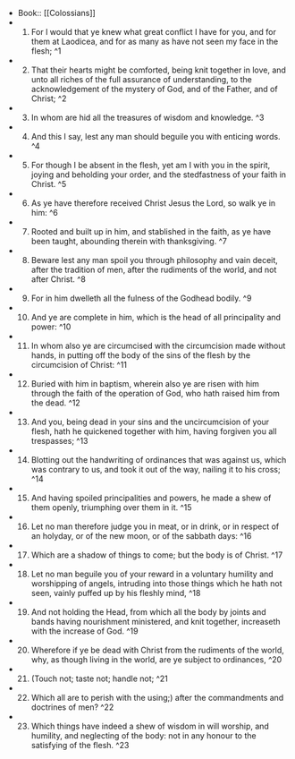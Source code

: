 - Book:: [[Colossians]]
- 1. For I would that ye knew what great conflict I have for you, and for them at Laodicea, and for as many as have not seen my face in the flesh; ^1
- 2. That their hearts might be comforted, being knit together in love, and unto all riches of the full assurance of understanding, to the acknowledgement of the mystery of God, and of the Father, and of Christ; ^2
- 3. In whom are hid all the treasures of wisdom and knowledge. ^3
- 4. And this I say, lest any man should beguile you with enticing words. ^4
- 5. For though I be absent in the flesh, yet am I with you in the spirit, joying and beholding your order, and the stedfastness of your faith in Christ. ^5
- 6. As ye have therefore received Christ Jesus the Lord, so walk ye in him: ^6
- 7. Rooted and built up in him, and stablished in the faith, as ye have been taught, abounding therein with thanksgiving. ^7
- 8. Beware lest any man spoil you through philosophy and vain deceit, after the tradition of men, after the rudiments of the world, and not after Christ. ^8
- 9. For in him dwelleth all the fulness of the Godhead bodily. ^9
- 10. And ye are complete in him, which is the head of all principality and power: ^10
- 11. In whom also ye are circumcised with the circumcision made without hands, in putting off the body of the sins of the flesh by the circumcision of Christ: ^11
- 12. Buried with him in baptism, wherein also ye are risen with him through the faith of the operation of God, who hath raised him from the dead. ^12
- 13. And you, being dead in your sins and the uncircumcision of your flesh, hath he quickened together with him, having forgiven you all trespasses; ^13
- 14. Blotting out the handwriting of ordinances that was against us, which was contrary to us, and took it out of the way, nailing it to his cross; ^14
- 15. And having spoiled principalities and powers, he made a shew of them openly, triumphing over them in it. ^15
- 16. Let no man therefore judge you in meat, or in drink, or in respect of an holyday, or of the new moon, or of the sabbath days: ^16
- 17. Which are a shadow of things to come; but the body is of Christ. ^17
- 18. Let no man beguile you of your reward in a voluntary humility and worshipping of angels, intruding into those things which he hath not seen, vainly puffed up by his fleshly mind, ^18
- 19. And not holding the Head, from which all the body by joints and bands having nourishment ministered, and knit together, increaseth with the increase of God. ^19
- 20. Wherefore if ye be dead with Christ from the rudiments of the world, why, as though living in the world, are ye subject to ordinances, ^20
- 21. (Touch not; taste not; handle not; ^21
- 22. Which all are to perish with the using;) after the commandments and doctrines of men? ^22
- 23. Which things have indeed a shew of wisdom in will worship, and humility, and neglecting of the body: not in any honour to the satisfying of the flesh. ^23
